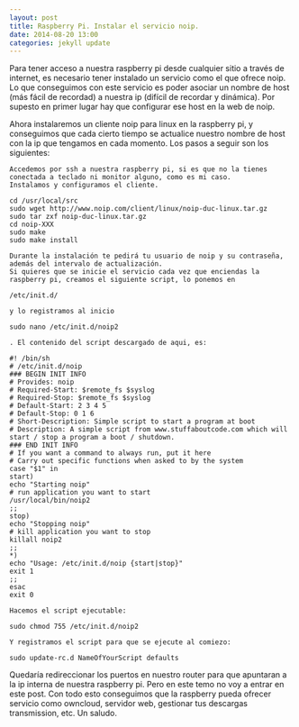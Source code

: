 ```yaml
---
layout: post
title: Raspberry Pi. Instalar el servicio noip. 
date: 2014-08-20 13:00
categories: jekyll update
---
```


Para tener acceso a nuestra raspberry pi desde cualquier sitio a través de internet, es necesario tener instalado un servicio como el que ofrece noip. Lo que conseguimos con este servicio es poder asociar un nombre de host (más fácil de recordad) a nuestra ip (difícil de recordar y dinámica). Por supesto en primer lugar hay que configurar ese host en la web de noip.

Ahora instalaremos un cliente noip para linux en la raspberry pi, y conseguimos que cada cierto tiempo se actualice nuestro nombre de host con la ip que tengamos en cada momento. Los pasos a seguir son los siguientes:

    Accedemos por ssh a nuestra raspberry pi, si es que no la tienes conectada a teclado ni monitor alguno, como es mi caso.
    Instalamos y configuramos el cliente.

    cd /usr/local/src
    sudo wget http://www.noip.com/client/linux/noip-duc-linux.tar.gz
    sudo tar zxf noip-duc-linux.tar.gz
    cd noip-XXX
    sudo make
    sudo make install

    Durante la instalación te pedirá tu usuario de noip y su contraseña, además del intervalo de actualización.
    Si quieres que se inicie el servicio cada vez que enciendas la raspberry pi, creamos el siguiente script, lo ponemos en

    /etc/init.d/

    y lo registramos al inicio

    sudo nano /etc/init.d/noip2

    . El contenido del script descargado de aqui, es:

    #! /bin/sh
    # /etc/init.d/noip
    ### BEGIN INIT INFO
    # Provides: noip
    # Required-Start: $remote_fs $syslog
    # Required-Stop: $remote_fs $syslog
    # Default-Start: 2 3 4 5
    # Default-Stop: 0 1 6
    # Short-Description: Simple script to start a program at boot
    # Description: A simple script from www.stuffaboutcode.com which will start / stop a program a boot / shutdown.
    ### END INIT INFO
    # If you want a command to always run, put it here
    # Carry out specific functions when asked to by the system
    case "$1" in
    start)
    echo "Starting noip"
    # run application you want to start
    /usr/local/bin/noip2
    ;;
    stop)
    echo "Stopping noip"
    # kill application you want to stop
    killall noip2
    ;;
    *)
    echo "Usage: /etc/init.d/noip {start|stop}"
    exit 1
    ;;
    esac
    exit 0

    Hacemos el script ejecutable:

    sudo chmod 755 /etc/init.d/noip2

    Y registramos el script para que se ejecute al comiezo:

    sudo update-rc.d NameOfYourScript defaults

Quedaría redireccionar los puertos en nuestro router para que apuntaran a la ip interna de nuestra raspberry pi. Pero en este temo no voy a entrar en este post.
Con todo esto conseguimos que la raspberry pueda ofrecer servicio como owncloud, servidor web, gestionar tus descargas transmission, etc.
Un saludo.
